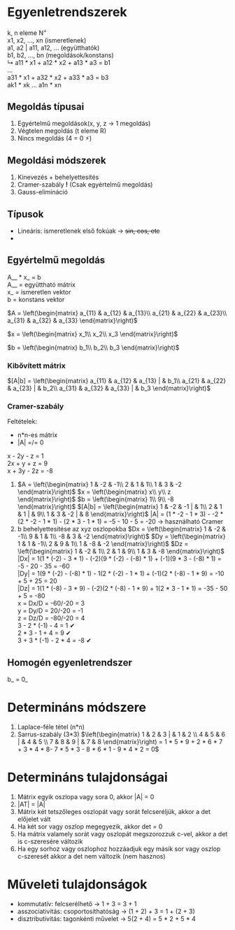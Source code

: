 # Egyenletrendszerek
k, n eleme N<sup>+</sup>  
x</sub>1</sub>, x</sub>2</sub>, ..., x</sub>n</sub> (ismeretlenek)  
a</sub>1</sub>, a</sub>2</sub> | a</sub>11</sub>, a</sub>12</sub>, ... (együtthatók)  
b</sub>1</sub>, b</sub>2</sub>, ..., b</sub>n</sub> (megoldások/konstans)  
↳ a</sub>11</sub> * x</sub>1</sub> + a</sub>12</sub> * x</sub>2</sub> + a</sub>13</sub> * a</sub>3</sub> = b</sub>1</sub>  
...  
a</sub>31</sub> * x</sub>1</sub> + a</sub>32</sub> * x</sub>2</sub> + a</sub>33</sub> * a</sub>3</sub> = b</sub>3</sub>  
a</sub>k1</sub> * x</sub>k</sub> ... a</sub>1n</sub> * x</sub>n</sub>  

## Megoldás típusai
1. Egyértelmű megoldások(x, y, z -> 1 megoldás)
2. Végtelen megoldás (t eleme R)
3. Nincs megoldás (4 = 0 ⚡︎)

## Megoldási módszerek
1. Kinevezés + behelyettesítés
2. Cramer-szabály **!** (Csak egyértelmű megoldás)
3. Gauss-elimináció

## Típusok
- Lineáris: ismeretlenek első fokúak -> ~~sin, cos, etc~~
- 

## Egyértelmű megoldás
A__ * x_ = b  
A__ = együttható mátrix  
x_ = ismeretlen vektor  
b = konstans vektor

$`A = \left(\begin{matrix}
    a_{11} & a_{12} & a_{13}\\
    a_{21} & a_{22} & a_{23}\\
    a_{31} & a_{32} & a_{33}
\end{matrix}\right)`$

$`x = \left(\begin{matrix}
    x_1\\
    x_2\\
    x_3
\end{matrix}\right)`$

$`b = \left(\begin{matrix}
    b_1\\
    b_2\\
    b_3
\end{matrix}\right)`$

### Kibővített mátrix
$`[A|b] = \left(\begin{matrix}
    a_{11} & a_{12} & a_{13} | & b_1\\
    a_{21} & a_{22} & a_{23} | & b_2\\
    a_{31} & a_{32} & a_{33} | & b_3
\end{matrix}\right)`$

### Cramer-szabály
Feltételek:
- n*n-es mátrix
- |A| =/= 0

x - 2y - z = 1  
2x + y + z = 9  
x + 3y - 2z = -8

1. $`A = \left(\begin{matrix}
    1 & -2 & -1\\
    2 & 1 & 1\\
    1 & 3 & -2
\end{matrix}\right)`$
$`x = \left(\begin{matrix}
    x\\
    y\\
    z
\end{matrix}\right)`$
$`b = \left(\begin{matrix}
    1\\
    9\\
    -8
\end{matrix}\right)`$
$`[A|b] = \left(\begin{matrix}
    1 & -2 & -1 | & 1\\
    2 & 1 & 1 | & 9\\
    1 & 3 & -2 | & 8
\end{matrix}\right)`$
|A| = (1 * -2 - 1 * 3) - -2 * (2 * -2 - 1 * 1) - (2 * 3 - 1 * 1) = -5 - 10 - 5 = -20 -> használható Cramer  
2. b behelyettesítése az xyz oszlopokba
$`Dx = \left(\begin{matrix}
    1 & -2 & -1\\
    9 & 1 & 1\\
    -8 & 3 & -2
\end{matrix}\right)`$
$`Dy = \left(\begin{matrix}
    1 & 1 & -1\\
    2 & 9 & 1\\
    1 & -8 & -2
\end{matrix}\right)`$
$`Dz = \left(\begin{matrix}
    1 & -2 & 1\\
    2 & 1 & 9\\
    1 & 3 & -8
\end{matrix}\right)`$
|Dx| = 1(1 * (-2) - 3 * 1) - (-2)(9 * (-2) - (-8) * 1) + (-1)(9 * 3 - (-8) * 1) = -5 - 20 - 35 = -60  
|Dy| = 1(9 * (-2) - (-8) * 1) - 1(2 * (-2) - 1 * 1) + (-1)(2 * (-8) - 1 * 9) = -10 + 5 + 25 = 20  
|Dz| = 1(1 * (-8) - 3 * 9) - (-2)(2 * (-8) - 1 * 9) + 1(2 * 3 - 1 * 1) = -35 - 50 + 5 = -80<br>
x = Dx/D = -60/-20 = 3  
y = Dy/D = 20/-20 = -1  
z = Dz/D = -80/-20 = 4<br>
3 - 2 * (-1) - 4 = 1 ✔  
2 * 3 - 1 + 4 = 9 ✔  
3 + 3 * (-1) - 2 * 4 = -8 ✔

## Homogén egyenletrendszer
b_ = 0_

# Determináns módszere
1. Laplace-féle tétel (n*n)
2. Sarrus-szabály (3*3)
$`\left(\begin{matrix}
    1 & 2 & 3 | & 1 & 2 \\
    4 & 5 & 6 | & 4 & 5 \\
    7 & 8 & 9 | & 7 & 8 
\end{matrix}\right) = 1 * 5 * 9 + 2 * 6 * 7 + 3 * 4 * 8- 7 * 5 * 3 - 8 * 6 * 1 - 9 * 4 * 2 = 0`$

# Determináns tulajdonságai
1. Mátrix egyik oszlopa vagy sora 0, akkor |A| = 0
2. |A</sup>T</sup>| = |A|
3. Mátrix két tetszőleges oszlopát vagy sorát felcseréljük, akkor a det előjelet vált
4. Ha két sor vagy oszlop megegyezik, akkor det = 0
5. Ha mátrix valamely sorát vagy oszlopát megszorozzuk c-vel, akkor a det is c-szeresére változik
6. Ha egy sorhoz vagy oszlophoz hozzáadjuk egy másik sor vagy oszlop c-szeresét akkor a det nem változik (nem hasznos)

# Műveleti tulajdonságok
- kommutatív: felcserélhető -> 1 + 3 = 3 + 1
- asszociativitás: csoportosíthatóság -> (1 + 2) + 3 = 1 + (2 + 3)
- disztributivitás: tagonkénti művelet -> 5(2 + 4) = 5 * 2 + 5 * 4